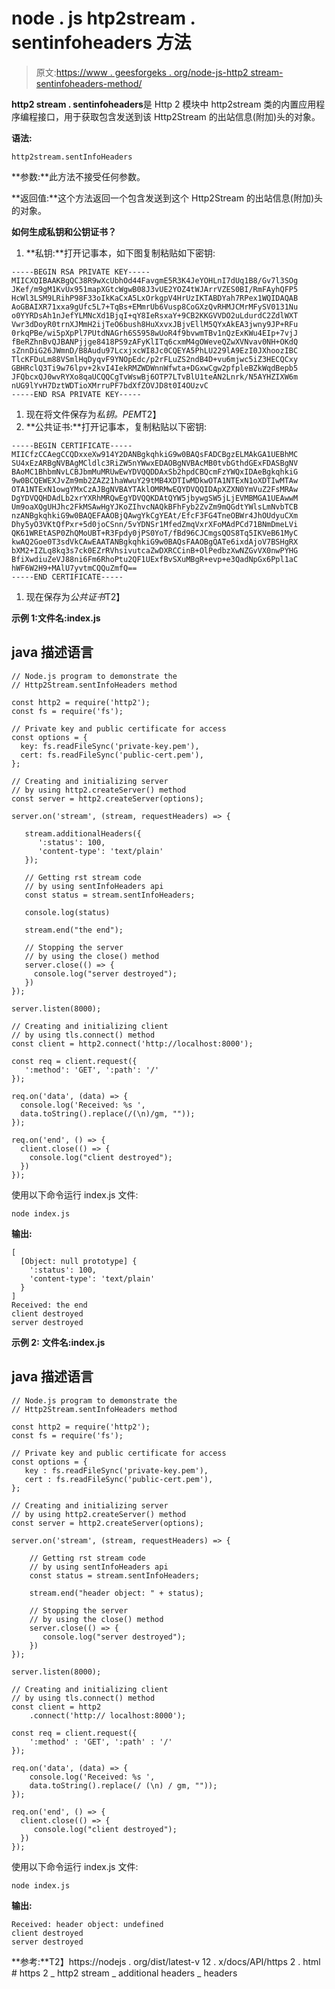 # node . js htp2stream . sentinfoheaders 方法

> 原文:[https://www . geesforgeks . org/node-js-http2 stream-sentinfoheaders-method/](https://www.geeksforgeeks.org/node-js-http2stream-sentinfoheaders-method/)

**http2 stream . sentinfoheaders**是 Http 2 模块中 http2stream 类的内置应用程序编程接口，用于获取包含发送到该 Http2Stream 的出站信息(附加)头的对象。

**语法:**

```
http2stream.sentInfoHeaders
```

**参数:**此方法不接受任何参数。

**返回值:**这个方法返回一个包含发送到这个 Http2Stream 的出站信息(附加)头的对象。

**如何生成私钥和公钥证书？**

1.  **私钥:**打开记事本，如下图复制粘贴如下密钥:

```
-----BEGIN RSA PRIVATE KEY-----
MIICXQIBAAKBgQC38R9wXcUbhOd44FavgmE5R3K4JeYOHLnI7dUq1B8/Gv7l3SOg
JKef/m9gM1KvUx951mapXGtcWgwB08J3vUE2YOZ4tWJArrVZES0BI/RmFAyhQFP5
HcWl3LSM9LRihP98F33oIkKaCxA5LxOrkgpV4HrUzIKTABDYah7RPex1WQIDAQAB
AoGBAIXR71xxa9gUfc5L7+TqBs+EMmrUb6Vusp8CoGXzQvRHMJCMrMFySV0131Nu
o0YYRDsAh1nJefYLMNcXd1BjqI+qY8IeRsxaY+9CB2KKGVVDO2uLdurdC2ZdlWXT
Vwr3dDoyR0trnXJMmH2ijTeO6bush8HuXxvxJBjvEllM5QYxAkEA3jwny9JP+RFu
0rkqPBe/wi5pXpPl7PUtdNAGrh6S5958wUoR4f9bvwmTBv1nQzExKWu4EIp+7vjJ
fBeRZhnBvQJBANPjjge8418PS9zAFyKlITq6cxmM4gOWeveQZwXVNvav0NH+OKdQ
sZnnDiG26JWmnD/B8Audu97LcxjxcWI8Jc0CQEYA5PhLU229lA9EzI0JXhoozIBC
TlcKFDuLm88VSmlHqDyqvF9YNOpEdc/p2rFLuZS2ndB4D+vu6mjwc5iZ3HECQCxy
GBHRclQ3Ti9w76lpv+2kvI4IekRMZWDWnnWfwta+DGxwCgw2pfpleBZkWqdBepb5
JFQbcxQJ0wvRYXo8qaUCQQCgTvWswBj6OTP7LTvBlU1teAN2Lnrk/N5AYHZIXW6m
nUG9lYvH7DztWDTioXMrruPF7bdXfZOVJD8t0I4OUzvC
-----END RSA PRIVATE KEY-----
```

1.  现在将文件保存为*私钥。PEM*T2】
2.  **公共证书:**打开记事本，复制粘贴以下密钥:

```
-----BEGIN CERTIFICATE-----
MIICfzCCAegCCQDxxeXw914Y2DANBgkqhkiG9w0BAQsFADCBgzELMAkGA1UEBhMC
SU4xEzARBgNVBAgMCldlc3RiZW5nYWwxEDAOBgNVBAcMB0tvbGthdGExFDASBgNV
BAoMC1BhbmNvLCBJbmMuMRUwEwYDVQQDDAxSb2hpdCBQcmFzYWQxIDAeBgkqhkiG
9w0BCQEWEXJvZm9mb2ZAZ21haWwuY29tMB4XDTIwMDkwOTA1NTExN1oXDTIwMTAw
OTA1NTExN1owgYMxCzAJBgNVBAYTAklOMRMwEQYDVQQIDApXZXN0YmVuZ2FsMRAw
DgYDVQQHDAdLb2xrYXRhMRQwEgYDVQQKDAtQYW5jbywgSW5jLjEVMBMGA1UEAwwM
Um9oaXQgUHJhc2FkMSAwHgYJKoZIhvcNAQkBFhFyb2ZvZm9mQGdtYWlsLmNvbTCB
nzANBgkqhkiG9w0BAQEFAAOBjQAwgYkCgYEAt/EfcF3FG4TneOBWr4JhOUdyuCXm
Dhy5yO3VKtQfPxr+5d0joCSnn/5vYDNSr1MfedZmqVxrXFoMAdPCd71BNmDmeLVi
QK61WREtASP0ZhQMoUBT+R3Fpdy0jPS0YoT/fBd96CJCmgsQOS8Tq5IKVeB61MyC
kwAQ2Goe0T3sdVkCAwEAATANBgkqhkiG9w0BAQsFAAOBgQATe6ixdAjoV7BSHgRX
bXM2+IZLq8kq3s7ck0EZrRVhsivutcaZwDXRCCinB+OlPedbzXwNZGvVX0nwPYHG
BfiXwdiuZeVJ88ni6Fm6RhoPtu2QF1UExfBvSXuMBgR+evp+e3QadNpGx6Ppl1aC
hWF6W2H9+MAlU7yvtmCQQuZmfQ==
-----END CERTIFICATE-----
```

1.  现在保存为*公共证书*T2】

**示例 1:文件名:index.js**

## java 描述语言

```
// Node.js program to demonstrate the
// Http2Stream.sentInfoHeaders method

const http2 = require('http2');
const fs = require('fs');

// Private key and public certificate for access
const options = {
  key: fs.readFileSync('private-key.pem'),
  cert: fs.readFileSync('public-cert.pem'),
};

// Creating and initializing server
// by using http2.createServer() method
const server = http2.createServer(options);

server.on('stream', (stream, requestHeaders) => {

   stream.additionalHeaders({
      ':status': 100,
      'content-type': 'text/plain'
   });

   // Getting rst stream code
   // by using sentInfoHeaders api
   const status = stream.sentInfoHeaders;

   console.log(status)

   stream.end("the end");

   // Stopping the server
   // by using the close() method
   server.close(() => {
     console.log("server destroyed");
   })
});

server.listen(8000);

// Creating and initializing client
// by using tls.connect() method
const client = http2.connect('http://localhost:8000');

const req = client.request({
   ':method': 'GET', ':path': '/'
});

req.on('data', (data) => {
  console.log('Received: %s ',
  data.toString().replace(/(\n)/gm, ""));
});

req.on('end', () => {
  client.close(() => {
    console.log("client destroyed");
  })
});
```

使用以下命令运行 index.js 文件:

```
node index.js
```

**输出:**

```
[
  [Object: null prototype] {
    ':status': 100,
    'content-type': 'text/plain'
  }
]
Received: the end 
client destroyed
server destroyed
```

**示例 2:** **文件名:index.js**

## java 描述语言

```
// Node.js program to demonstrate the
// Http2Stream.sentInfoHeaders method

const http2 = require('http2');
const fs = require('fs');

// Private key and public certificate for access
const options = {
   key : fs.readFileSync('private-key.pem'),
   cert : fs.readFileSync('public-cert.pem'),
};

// Creating and initializing server
// by using http2.createServer() method
const server = http2.createServer(options);

server.on('stream', (stream, requestHeaders) => {

    // Getting rst stream code
    // by using sentInfoHeaders api
    const status = stream.sentInfoHeaders;

    stream.end("header object: " + status);

    // Stopping the server
    // by using the close() method
    server.close(() => {
       console.log("server destroyed");
    })
});

server.listen(8000);

// Creating and initializing client
// by using tls.connect() method
const client = http2
    .connect('http:// localhost:8000');

const req = client.request({
    ':method' : 'GET', ':path' : '/'
});

req.on('data', (data) => {
    console.log('Received: %s ',
    data.toString().replace(/ (\n) / gm, ""));
});

req.on('end', () => {
  client.close(() => {
     console.log("client destroyed");
  })
});
```

使用以下命令运行 index.js 文件:

```
node index.js
```

**输出:**

```
Received: header object: undefined
client destroyed
server destroyed
```

**参考:**T2】https://nodejs . org/dist/latest-v 12 . x/docs/API/https 2 . html # https 2 _ http2 stream _ additional headers _ headers